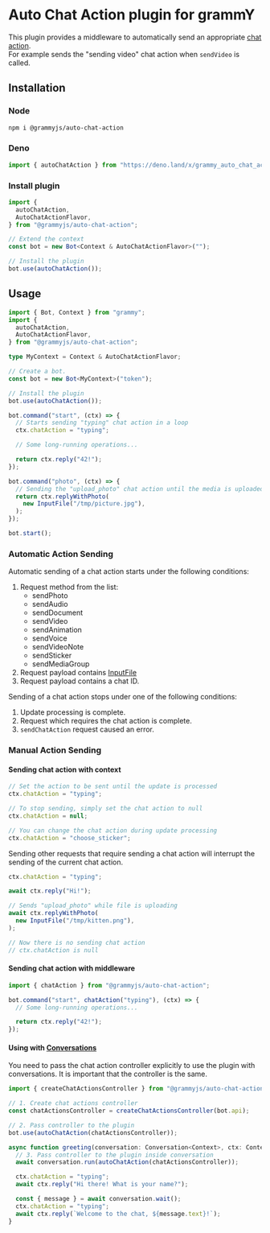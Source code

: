 # Auto Chat Action plugin for grammY

This plugin provides a middleware to automatically send an appropriate
[chat action](https://core.telegram.org/bots/api#sendchataction).\
For example sends the "sending video" chat action when `sendVideo` is called.

## Installation

### Node

```sh
npm i @grammyjs/auto-chat-action
```

### Deno

```ts
import { autoChatAction } from "https://deno.land/x/grammy_auto_chat_action/mod.ts";
```

### Install plugin

```ts
import {
  autoChatAction,
  AutoChatActionFlavor,
} from "@grammyjs/auto-chat-action";

// Extend the context
const bot = new Bot<Context & AutoChatActionFlavor>("");

// Install the plugin
bot.use(autoChatAction());
```

## Usage

```ts
import { Bot, Context } from "grammy";
import {
  autoChatAction,
  AutoChatActionFlavor,
} from "@grammyjs/auto-chat-action";

type MyContext = Context & AutoChatActionFlavor;

// Create a bot.
const bot = new Bot<MyContext>("token");

// Install the plugin
bot.use(autoChatAction());

bot.command("start", (ctx) => {
  // Starts sending "typing" chat action in a loop
  ctx.chatAction = "typing";

  // Some long-running operations...

  return ctx.reply("42!");
});

bot.command("photo", (ctx) => {
  // Sending the "upload_photo" chat action until the media is uploaded
  return ctx.replyWithPhoto(
    new InputFile("/tmp/picture.jpg"),
  );
});

bot.start();
```

### Automatic Action Sending

Automatic sending of a chat action starts under the following conditions:

<!-- deno-fmt-ignore -->
1. Request method from the list:
   - sendPhoto
   - sendAudio
   - sendDocument
   - sendVideo
   - sendAnimation
   - sendVoice
   - sendVideoNote
   - sendSticker
   - sendMediaGroup
2. Request payload contains [InputFile](https://grammy.dev/guide/files.html#uploading-your-own-files)
3. Request payload contains a chat ID.

Sending of a chat action stops under one of the following conditions:

1. Update processing is complete.
2. Request which requires the chat action is complete.
3. `sendChatAction` request caused an error.

### Manual Action Sending

#### Sending chat action with context

```ts
// Set the action to be sent until the update is processed
ctx.chatAction = "typing";

// To stop sending, simply set the chat action to null
ctx.chatAction = null;

// You can change the chat action during update processing
ctx.chatAction = "choose_sticker";
```

Sending other requests that require sending a chat action will interrupt the
sending of the current chat action.

```ts
ctx.chatAction = "typing";

await ctx.reply("Hi!");

// Sends "upload_photo" while file is uploading
await ctx.replyWithPhoto(
  new InputFile("/tmp/kitten.png"),
);

// Now there is no sending chat action
// ctx.chatAction is null
```

#### Sending chat action with middleware

```ts
import { chatAction } from "@grammyjs/auto-chat-action";

bot.command("start", chatAction("typing"), (ctx) => {
  // Some long-running operations...

  return ctx.reply("42!");
});
```

#### Using with [Conversations](https://grammy.dev/plugins/conversations)

You need to pass the chat action controller explicitly to use the plugin with
conversations. It is important that the controller is the same.

```ts
import { createChatActionsController } from "@grammyjs/auto-chat-action";

// 1. Create chat actions controller
const chatActionsController = createChatActionsController(bot.api);

// 2. Pass controller to the plugin
bot.use(autoChatAction(chatActionsController));

async function greeting(conversation: Conversation<Context>, ctx: Context) {
  // 3. Pass controller to the plugin inside conversation
  await conversation.run(autoChatAction(chatActionsController));

  ctx.chatAction = "typing";
  await ctx.reply("Hi there! What is your name?");

  const { message } = await conversation.wait();
  ctx.chatAction = "typing";
  await ctx.reply(`Welcome to the chat, ${message.text}!`);
}
```
